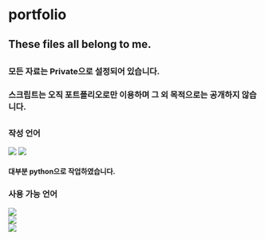# portfolio
## These files all belong to me.
##
### 모든 자료는 Private으로 설정되어 있습니다.
### 스크립트는 오직 포트폴리오로만 이용하며 그 외 목적으로는 공개하지 않습니다.
##
### 작성 언어
<img src="https://img.shields.io/badge/Python-3766AB?style=flat-square&logo=Python&logoColor=white"/></a>
<img src="https://img.shields.io/badge/Shell-FFD500?style=flat-square&logo=Shell&logoColor=white"/></a>
#### 대부분 python으로 작업하였습니다.
### 사용 가능 언어
<img src="https://img.shields.io/badge/Python-3766AB?style=flat-square&logo=Python&logoColor=white"/></a>   
<img src="https://img.shields.io/badge/C sharp-239120?style=flat-square&logo=C sharp&logoColor=white"/></a>   
<img src="https://img.shields.io/badge/Shell-FFD500?style=flat-square&logo=Shell&logoColor=white"/></a>   

##

